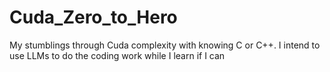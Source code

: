 # Cuda_Zero_to_Hero
My stumblings through Cuda complexity with knowing C or C++. I intend to use LLMs to do the coding work while I learn if I can
